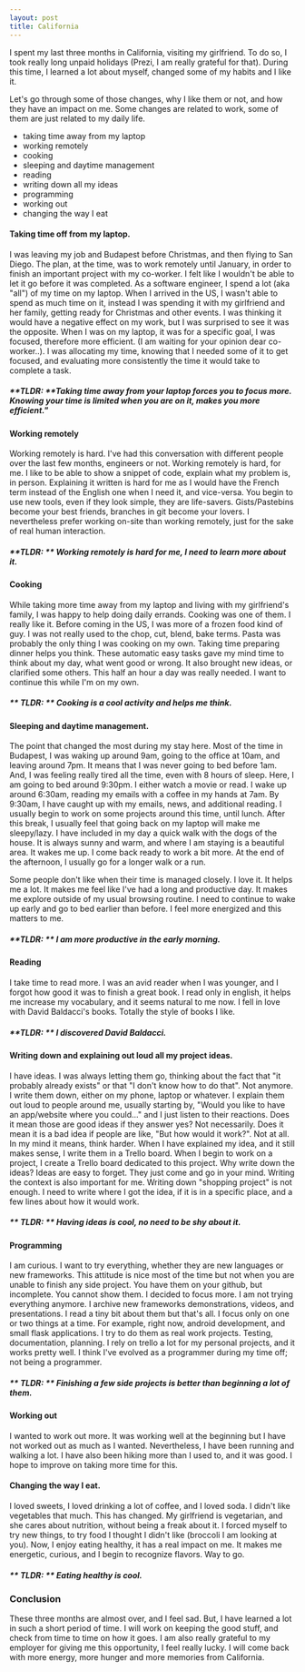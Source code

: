 ```yaml
---
layout: post
title: California
---
```

I spent my last three months in California, visiting my girlfriend. To do so, I took really long unpaid holidays (Prezi, I am really grateful for that).
During this time, I learned a lot about myself, changed some of my habits and I like it.

Let's go through some of those changes, why I like them or not, and how they have an impact on me. Some changes are related to work, some of them are just related to my daily life.

- taking time away from my laptop
- working remotely
- cooking
- sleeping and daytime management
- reading
- writing down all my ideas
- programming
- working out
- changing the way I eat


#### Taking time off from my laptop. ####

I was leaving my job and Budapest before Christmas, and then flying to San Diego. The plan, at the time, was to work remotely until January, in order to finish an important project with my co-worker. I felt like I wouldn't be able to let it go before it was completed. As a software engineer, I spend a lot (aka "all") of my time on my laptop. When I arrived in the US, I wasn't able to spend as much time on it, instead I was spending it with my girlfriend and her family, getting ready for Christmas and other events. I was thinking it would have a negative effect on my work, but I was surprised to see it was the opposite. When I was on my laptop, it was for a specific goal, I was focused, therefore more efficient. (I am waiting for your opinion dear co-worker..). I was allocating my time, knowing that I needed some of it to get focused, and evaluating more consistently the time it would take to complete a task.

##### **TLDR: **Taking time away from your laptop forces you to focus more. Knowing your time is limited when you are on it, makes you more efficient." #####



#### Working remotely ####

Working remotely is hard. I've had this conversation with different people over the last few months, engineers or not. Working remotely is hard, for me. I like to be able to show a snippet of code, explain what my problem is, in person. Explaining it written is hard for me as I would have the French term instead of the English one when I need it, and vice-versa. You begin to use new tools, even if they look simple, they are life-savers. Gists/Pastebins become your best friends, branches in git become your lovers. I nevertheless prefer working on-site than working remotely, just for the sake of real human interaction.

##### **TLDR: ** Working remotely is hard for me, I need to learn more about it. #####

#### Cooking ####

While taking more time away from my laptop and living with my girlfriend's family, I was happy to help doing daily errands. Cooking was one of them. I really like it. Before coming in the US, I was more of a frozen food kind of guy. I was not really used to the chop, cut, blend, bake terms. Pasta was probably the only thing I was cooking on my own. Taking time preparing dinner helps you think. These automatic easy tasks gave my mind time to think about my day, what went good or wrong. It also brought new ideas, or clarified some others. This half an hour a day was really needed. I want to continue this while I'm on my own.

##### ** TLDR: ** Cooking is a cool activity and helps me think. #####


#### Sleeping and daytime management. ####

The point that changed the most during my stay here. Most of the time in Budapest, I was waking up around 9am, going to the office at 10am, and leaving around 7pm. It means that I was never going to bed before 1am. And, I was feeling really tired all the time, even with 8 hours of sleep.
Here, I am going to bed around 9:30pm. I either watch a movie or read. I wake up around 6:30am, reading my emails with a coffee in my hands at 7am. By 9:30am, I have caught up with my emails, news, and additional reading. I usually begin to work on some projects around this time, until lunch.
After this break, I usually feel that going back on my laptop will make me sleepy/lazy. I have included in my day a quick walk with the dogs of the house. It is always sunny and warm, and where I am staying is a beautiful area. It wakes me up. I come back ready to work a bit more. At the end of the afternoon, I usually go for a longer walk or a run.

Some people don't like when their time is managed closely. I love it. It helps me a lot. It makes me feel like I've had a long and productive day. It makes me explore outside of my usual browsing routine. I need to continue to wake up early and go to bed earlier than before. I feel more energized and this matters to me.

##### **TLDR: ** I am more productive in the early morning. #####

#### Reading ####
I take time to read more. I was an avid reader when I was younger, and I forgot how good it was to finish a great book. I read only in english, it helps me increase my vocabulary, and it seems natural to me now. I fell in love with David Baldacci's books. Totally the style of books I like.

##### **TLDR: ** I discovered David Baldacci. #####


#### Writing down and explaining out loud all my project ideas. ####
I have ideas. I was always letting them go, thinking about the fact that "it probably already exists" or that "I don't know how to do that". Not anymore. I write them down, either on my phone, laptop or whatever. I explain them out loud to people around me, usually starting by, "Would you like to have an app/website where you could..." and I just listen to their reactions. Does it mean those are good ideas if they answer yes? Not necessarily. Does it mean it is a bad idea if people are like, "But how would it work?". Not at all. In my mind it means, think harder.
When I have explained my idea, and it still makes sense, I write them in a Trello board. When I begin to work on a project, I create a Trello board dedicated to this project.
Why write down the ideas? Ideas are easy to forget. They just come and go in your mind. Writing the context is also important for me. Writing down "shopping project" is not enough. I need to write where I got the idea, if it is in a specific place, and a few lines about how it would work.

##### ** TLDR: ** Having ideas is cool, no need to be shy about it. #####

#### Programming ####
I am curious. I want to try everything, whether they are new languages or new frameworks. This attitude is nice most of the time but not when you are unable to finish any side project. You have them on your github, but incomplete. You cannot show them.
I decided to focus more. I am not trying everything anymore. I archive new frameworks demonstrations, videos, and presentations. I read a tiny bit about them but that's all. I focus only on one or two things at a time. For example, right now, android development, and small flask applications. I try to do them as real work projects. Testing, documentation, planning. I rely on trello a lot for my personal projects, and it works pretty well. I think I've evolved as a programmer during my time off; not being a programmer.

##### ** TLDR: ** Finishing a few side projects is better than beginning a lot of them. #####

#### Working out ####
I wanted to work out more. It was working well at the beginning but I have not worked out as much as I wanted. Nevertheless, I have been running and walking a lot. I have also been hiking more than I used to, and it was good. I hope to improve on taking more time for this.


#### Changing the way I eat. ####
I loved sweets, I loved drinking a lot of coffee, and I loved soda. I didn't like vegetables that much. This has changed. My girlfriend is vegetarian, and she cares about nutrition, without being a freak about it. I forced myself to try new things, to try food I thought I didn't like (broccoli I am looking at you). Now, I enjoy eating healthy, it has a real impact on me. It makes me energetic, curious, and I begin to recognize flavors. Way to go.

##### ** TLDR: ** Eating healthy is cool. #####

### Conclusion
These three months are almost over, and I feel sad. But, I have learned a lot in such a short period of time. I will work on keeping the good stuff, and check from time to time on how it goes. I am also really grateful to my employer for giving me this opportunity, I feel really lucky. I will come back with more energy, more hunger and more memories from California.
